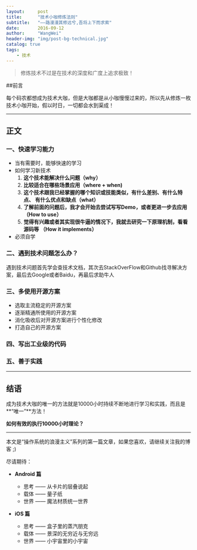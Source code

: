 ```yaml
---
layout:     post
title:      "技术小咖修炼法则"
subtitle:   "——路漫漫其修远兮,吾将上下而求索"
date:       2016-09-12
author:     "WangWei"
header-img: "img/post-bg-technical.jpg"
catalog: true
tags:
    - 技术
---
```



> 修炼技术不过是在技术的深度和广度上追求极致！

##前言

每个码农都想成为技术大咖，但是大咖都是从小咖慢慢过来的，所以先从修炼一枚技术小咖开始，假以时日，一切都会水到渠成！

---

## 正文
### 一、快速学习能力

* 当有需要时，能够快速的学习
* 如何学习新技术
    1.  **这个技术能解决什么问题（why）**
    2.  **比较适合在哪些场景应用（where + when)**
    3.  **这个技术跟我已经掌握的哪个知识或技能类似，有什么差别、有什么特点、 有什么优点和缺点（what）**
    4.  **了解前面的问题后，我才会开始去尝试写写Demo，或者更进一步去应用（How to use）**
    5.  **觉得有兴趣或者其实现很牛逼的情况下，我就去研究一下原理机制，看看源码等 （How it implements）**
* 必须自学

### 二、遇到技术问题怎么办？

遇到技术问题首先学会查技术文档，其次去StackOverFlow和Github找寻解决方案，最后去Google或者Baidu，再最后求助牛人

### 三、多使用开源方案
* 选取主流稳定的开源方案
* 逐渐精通所使用的开源方案
* 消化吸收后对开源方案进行个性化修改
* 打造自己的开源方案

### 四、写出工业级的代码

### 五、善于实践
---
## 结语

成为技术大咖的唯一的方法就是10000小时持续不断地进行学习和实践，而且是**“唯一”**方法！

**如何有效的执行10000小时理论？**



---

本文是“操作系统的浪漫主义”系列的第一篇文章，如果您喜欢，请继续关注我的博客 ;)
 
尽请期待：

* **Android 篇**
	* 思考 —— 从卡片的层叠说起
	* 载体 —— 量子纸
	* 世界 —— 魔法材质统一世界
	
* **iOS 篇**
	- 思考 —— 盒子里的蒸汽朋克
	- 载体 —— 景深的无穷近与无穷远
	- 世界 —— 小宇宙里的小宇宙


